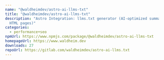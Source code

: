 ```yaml
---
name: "@waldheimdev/astro-ai-llms-txt"
title: "@waldheimdev/astro-ai-llms-txt"
description: "Astro Integration: llms.txt generator (AI-optimized summary of all
  HTML pages)"
categories:
  - performance+seo
npmUrl: https://www.npmjs.com/package/@waldheimdev/astro-ai-llms-txt
homepageUrl: https://www.waldheim.dev
downloads: 27
repoUrl: https://gitlab.com/waldheimdev/astro-ai-llms.txt
---
```

